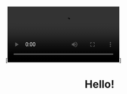 [![Banner for bry-beep](https://github.com/bry-beep/bry-beep/raw/main/assets/sailing_vid.mp4)]
<h1 align='center'>Hello!</h1>
